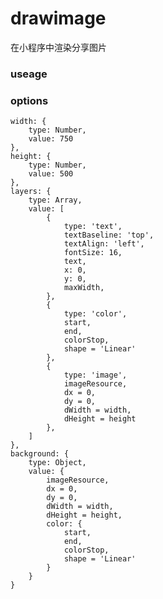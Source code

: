 # drawimage
在小程序中渲染分享图片

### useage

### options

    width: {
        type: Number,
        value: 750
    },
    height: {
        type: Number,
        value: 500
    },
    layers: {
        type: Array,
        value: [
            {
                type: 'text', 
                textBaseline: 'top',
                textAlign: 'left',
                fontSize: 16,
                text,
                x: 0,
                y: 0,
                maxWidth,
            },
            {
                type: 'color',
                start,
                end,
                colorStop,
                shape = 'Linear'
            },
            {
                type: 'image',
                imageResource,
                dx = 0,
                dy = 0,
                dWidth = width,
                dHeight = height
            },
        ]
    },
    background: {
        type: Object,
        value: {
            imageResource,
            dx = 0,
            dy = 0,
            dWidth = width,
            dHeight = height,
            color: {
                start,
                end,
                colorStop,
                shape = 'Linear'
            }
        }
    }

